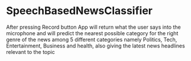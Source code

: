 # SpeechBasedNewsClassifier

After pressing Record button App will return what the user says into the microphone and will predict the nearest possible category for the right genre of the news among 5 different categories namely Politics, Tech, Entertainment, Business and health, also giving the latest news headlines relevant to the topic
